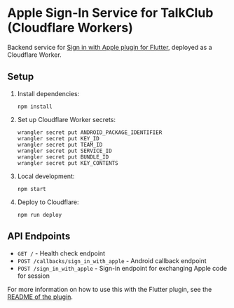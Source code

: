 # Apple Sign-In Service for TalkClub (Cloudflare Workers)

Backend service for [Sign in with Apple plugin for Flutter](https://pub.dev/packages/sign_in_with_apple), deployed as a Cloudflare Worker.

## Setup

1. Install dependencies:
   ```
   npm install
   ```

2. Set up Cloudflare Worker secrets:
   ```
   wrangler secret put ANDROID_PACKAGE_IDENTIFIER
   wrangler secret put KEY_ID
   wrangler secret put TEAM_ID
   wrangler secret put SERVICE_ID
   wrangler secret put BUNDLE_ID
   wrangler secret put KEY_CONTENTS
   ```

3. Local development:
   ```
   npm start
   ```

4. Deploy to Cloudflare:
   ```
   npm run deploy
   ```

## API Endpoints

- `GET /` - Health check endpoint
- `POST /callbacks/sign_in_with_apple` - Android callback endpoint
- `POST /sign_in_with_apple` - Sign-in endpoint for exchanging Apple code for session

For more information on how to use this with the Flutter plugin, see the [README of the plugin](https://pub.dev/packages/sign_in_with_apple#-readme-tab-).